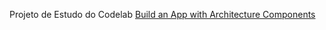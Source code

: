 Projeto de Estudo do Codelab [Build an App with Architecture Components](https://codelabs.developers.google.com/codelabs/build-app-with-arch-components/index.html?index=..%2F..index#0)
